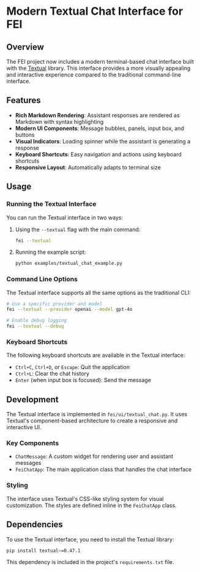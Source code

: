 # Modern Textual Chat Interface for FEI

## Overview

The FEI project now includes a modern terminal-based chat interface built with the [Textual](https://textual.textualize.io/) library. This interface provides a more visually appealing and interactive experience compared to the traditional command-line interface.

## Features

- **Rich Markdown Rendering**: Assistant responses are rendered as Markdown with syntax highlighting
- **Modern UI Components**: Message bubbles, panels, input box, and buttons
- **Visual Indicators**: Loading spinner while the assistant is generating a response
- **Keyboard Shortcuts**: Easy navigation and actions using keyboard shortcuts
- **Responsive Layout**: Automatically adapts to terminal size

## Usage

### Running the Textual Interface

You can run the Textual interface in two ways:

1. Using the `--textual` flag with the main command:
   ```bash
   fei --textual
   ```

2. Running the example script:
   ```bash
   python examples/textual_chat_example.py
   ```

### Command Line Options

The Textual interface supports all the same options as the traditional CLI:

```bash
# Use a specific provider and model
fei --textual --provider openai --model gpt-4o

# Enable debug logging
fei --textual --debug
```

### Keyboard Shortcuts

The following keyboard shortcuts are available in the Textual interface:

- `Ctrl+C`, `Ctrl+D`, or `Escape`: Quit the application
- `Ctrl+L`: Clear the chat history
- `Enter` (when input box is focused): Send the message

## Development

The Textual interface is implemented in `fei/ui/textual_chat.py`. It uses Textual's component-based architecture to create a responsive and interactive UI.

### Key Components

- `ChatMessage`: A custom widget for rendering user and assistant messages
- `FeiChatApp`: The main application class that handles the chat interface

### Styling

The interface uses Textual's CSS-like styling system for visual customization. The styles are defined inline in the `FeiChatApp` class.

## Dependencies

To use the Textual interface, you need to install the Textual library:

```bash
pip install textual>=0.47.1
```

This dependency is included in the project's `requirements.txt` file.